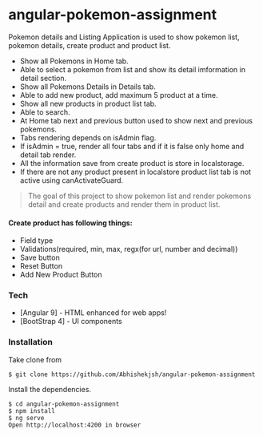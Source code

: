 # angular-pokemon-assignment

Pokemon details and Listing Application is used to show pokemon list, pokemon details, create product and product list.
  - Show all Pokemons in Home tab.
  - Able to select a pokemon from list and show its detail imformation in detail section.
  - Show all Pokemons Details in Details tab.
  - Able to add new product, add maximum 5 product at a time.
  - Show all new products in product list tab.
  - Able to search.
  - At Home tab next and previous button used to show next and previous pokemons.
  - Tabs rendering depends on isAdmin flag.
  - If isAdmin = true, render all four tabs and if it is false only home and detail tab render.
  - All the information save from create product is store in localstorage.
  - If there are not any product present in localstore product list tab is not active using canActivateGuard.
  
> The goal of this project to show pokemon list and render pokemons detail and create products and render them in product list.
#### Create product has following things:
 - Field type
 - Validations(required, min, max, regx(for url, number and decimal))
 - Save button
 - Reset Button
 - Add New Product Button

### Tech

* [Angular 9] - HTML enhanced for web apps!
* [BootStrap 4] - UI components

### Installation
Take clone from
```
$ git clone https://github.com/Abhishekjsh/angular-pokemon-assignment
```
Install the dependencies.

```
$ cd angular-pokemon-assignment
$ npm install
$ ng serve
Open http://localhost:4200 in browser
```
